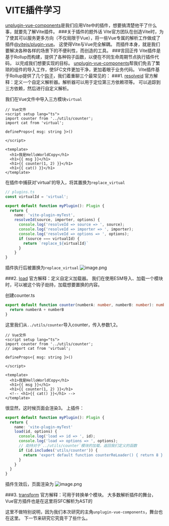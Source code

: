# VITE插件学习

[unplugin-vue-components](https://github.com/antfu/unplugin-vue-components)是我们应用Vite中的插件，想要搞清楚他干了什么事，就要先了解Vite插件。
###关于插件的题外话
Vite官方团队在创造Vite时，为了使其可以服务更多方向（不仅局限于Vue），将一些Vue专属的解析工作做成了插件[@vitejs/plugin-vue](https://github.com/vitejs/vite-plugin-vue/tree/main/packages/plugin-vue#readme)。
这使得Vite与Vue完全解耦。
而插件本身，就是我们要解决各种各样的场景下的不便利性，而创造的工具。
###言回正传
Vite插件是基于Rollup而构建，提供了各种钩子函数，以便在不同生命周期节点执行插件代码，
以完成我们想要实现的目标。
[unplugin-vue-components](https://github.com/antfu/unplugin-vue-components)帮我们免去了繁琐的组件的导入工作，使SFC文件更加干净，更加着眼于业务代码。
Vite插件基于Rollup提供了几个[钩子](https://cn.vitejs.dev/guide/api-plugin.html#universal-hooks)，我们着重聊三个最常见的：
###1. [resolveid](https://cn.rollupjs.org/plugin-development/#resolveid)
    官方解释：定义一个自定义解析器。解析器可以用于定位第三方依赖项等。
    可以追踪到三方依赖，然后进行自定义解析。

我们在Vue文件中导入三方模块`virtual`
```Vue
// Vue文件
<script setup lang="ts">
import counter from '../utils/counter';
import cat from 'virtual';

defineProps<{ msg: string }>()

</script>

<template>
  <h1>我是HelloWorldCopy</h1>
  <h1>{{ msg }}</h1>
  <h1>{{ counter(1, 2) }}</h1>
  <h1>{{ cat() }}</h1>
</template>
```
在插件中捕获对'virtual'的导入，将其置换为`replace_virtual`
```ts
// plugins.ts
const virtualId = 'virtual';

export default function myPlugin(): Plugin {
  return {
    name: 'vite-plugin-myTest',
    resolveId(source, importer, options) {
      console.log('resolveId => source => ', source);
      console.log('resolveId => importer => ', importer);
      console.log('resolveId => options => ', options);
      if (source === virtualId) {
        return `replace_${virtualId}`
      }
    }
}
```
插件执行后被置换为`replace_virtual`
![image.png](https://upload-images.jianshu.io/upload_images/16327703-4a57653e30c59ba0.png?imageMogr2/auto-orient/strip%7CimageView2/2/w/1240)

###2. [load](https://cn.rollupjs.org/plugin-development/#load)
    官方解释：定义自定义加载器。
    我们在使用ESM导入、加载一个模块时，可以被这个钩子劫持，加载想要置换的内容。

创建counter.ts
```ts
export default function counter(numberA: number, numberB: number): number {
  return numberA + numberB
}
```
这里我们从`../utils/counter`导入counter，传入参数1,2。
```Vue
// Vue文件
<script setup lang="ts">
import counter from '../utils/counter';
// import cat from 'virtual';

defineProps<{ msg: string }>()

</script>

<template>
  <h1>我是HelloWorldCopy</h1>
  <h1>{{ msg }}</h1>
  <h1>{{ counter(1, 2) }}</h1>
  <!-- <h1>{{ cat() }}</h1> -->
</template>
```
很显然，这时候页面会渲染3。
上插件：
```ts
export default function myPlugin(): Plugin {
  return {
    name: 'vite-plugin-myTest'
    load(id, options) {
      console.log('load => id => ', id);
      console.log('load => options => ', options);
      // 劫持对于`../utils/counter`模块的加载，返回我们定义的函数
      if (id.includes('utils/counter')) {
        return 'export default function counterReLoader() { return 8 }'
      }
    }
  }
}
```
插件生效后，页面渲染为
![image.png](https://upload-images.jianshu.io/upload_images/16327703-2e7c7fdfa5764188.png?imageMogr2/auto-orient/strip%7CimageView2/2/w/1240)

###3. [transform](https://cn.rollupjs.org/plugin-development/#transform)
    官方解释：可用于转换单个模块。
    大多数解析插件的舞台，Vue官方插件也是在这里将SFC解析为AST的

这里不做特别说明，因为我们本次研究的主角`unplugin-vue-components`，舞台也在这里。
下一节来研究它究竟干了些什么。